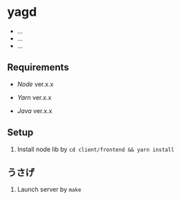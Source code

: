# yagd

-   ...
-   ...
-   ...

## Requirements

-   _Node_ ver.x.x

-   _Yarn_ ver.x.x

-   _Java_ ver.x.x

## Setup

1.  Install node lib by `cd client/frontend && yarn install`

## うさげ

1.  Launch server by `make`
